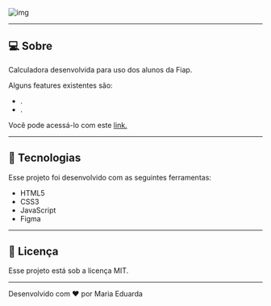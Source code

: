 ![img](https://d-araujof.github.io/Portifolio/img/projetos/portifolio.png)

---

## **💻 Sobre**

Calculadora desenvolvida para uso dos alunos da Fiap.

Alguns features existentes são:

- .
- .

Você pode acessá-lo com este [link.](https://d-araujof.github.io/)

---

## **🚀 Tecnologias**

Esse projeto foi desenvolvido com as seguintes ferramentas:

- HTML5
- CSS3
- JavaScript
- Figma

---

## **📝 Licença**

Esse projeto está sob a licença MIT.

---

Desenvolvido com ❤️ por Maria Eduarda
